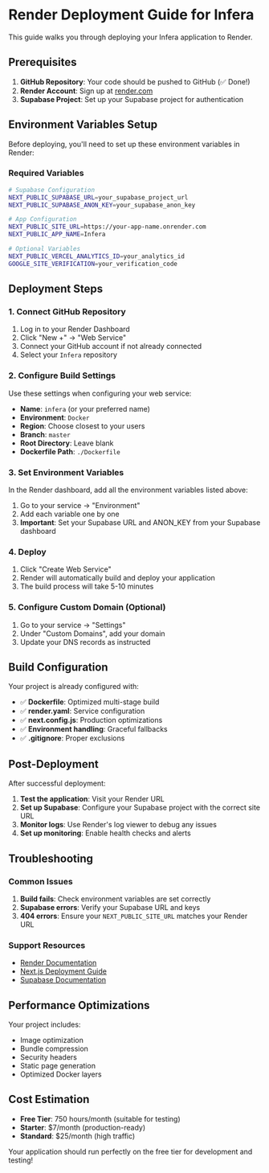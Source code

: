 # Render Deployment Guide for Infera

This guide walks you through deploying your Infera application to Render.

## Prerequisites

1. **GitHub Repository**: Your code should be pushed to GitHub (✅ Done!)
2. **Render Account**: Sign up at [render.com](https://render.com)
3. **Supabase Project**: Set up your Supabase project for authentication

## Environment Variables Setup

Before deploying, you'll need to set up these environment variables in Render:

### Required Variables

```bash
# Supabase Configuration
NEXT_PUBLIC_SUPABASE_URL=your_supabase_project_url
NEXT_PUBLIC_SUPABASE_ANON_KEY=your_supabase_anon_key

# App Configuration
NEXT_PUBLIC_SITE_URL=https://your-app-name.onrender.com
NEXT_PUBLIC_APP_NAME=Infera

# Optional Variables
NEXT_PUBLIC_VERCEL_ANALYTICS_ID=your_analytics_id
GOOGLE_SITE_VERIFICATION=your_verification_code
```

## Deployment Steps

### 1. Connect GitHub Repository

1. Log in to your Render Dashboard
2. Click "New +" → "Web Service"
3. Connect your GitHub account if not already connected
4. Select your `Infera` repository

### 2. Configure Build Settings

Use these settings when configuring your web service:

- **Name**: `infera` (or your preferred name)
- **Environment**: `Docker`
- **Region**: Choose closest to your users
- **Branch**: `master`
- **Root Directory**: Leave blank
- **Dockerfile Path**: `./Dockerfile`

### 3. Set Environment Variables

In the Render dashboard, add all the environment variables listed above:

1. Go to your service → "Environment"
2. Add each variable one by one
3. **Important**: Set your Supabase URL and ANON_KEY from your Supabase dashboard

### 4. Deploy

1. Click "Create Web Service"
2. Render will automatically build and deploy your application
3. The build process will take 5-10 minutes

### 5. Configure Custom Domain (Optional)

1. Go to your service → "Settings"
2. Under "Custom Domains", add your domain
3. Update your DNS records as instructed

## Build Configuration

Your project is already configured with:

- ✅ **Dockerfile**: Optimized multi-stage build
- ✅ **render.yaml**: Service configuration
- ✅ **next.config.js**: Production optimizations
- ✅ **Environment handling**: Graceful fallbacks
- ✅ **.gitignore**: Proper exclusions

## Post-Deployment

After successful deployment:

1. **Test the application**: Visit your Render URL
2. **Set up Supabase**: Configure your Supabase project with the correct site URL
3. **Monitor logs**: Use Render's log viewer to debug any issues
4. **Set up monitoring**: Enable health checks and alerts

## Troubleshooting

### Common Issues

1. **Build fails**: Check environment variables are set correctly
2. **Supabase errors**: Verify your Supabase URL and keys
3. **404 errors**: Ensure your `NEXT_PUBLIC_SITE_URL` matches your Render URL

### Support Resources

- [Render Documentation](https://render.com/docs)
- [Next.js Deployment Guide](https://nextjs.org/docs/deployment)
- [Supabase Documentation](https://supabase.com/docs)

## Performance Optimizations

Your project includes:

- Image optimization
- Bundle compression
- Security headers
- Static page generation
- Optimized Docker layers

## Cost Estimation

- **Free Tier**: 750 hours/month (suitable for testing)
- **Starter**: $7/month (production-ready)
- **Standard**: $25/month (high traffic)

Your application should run perfectly on the free tier for development and testing!
